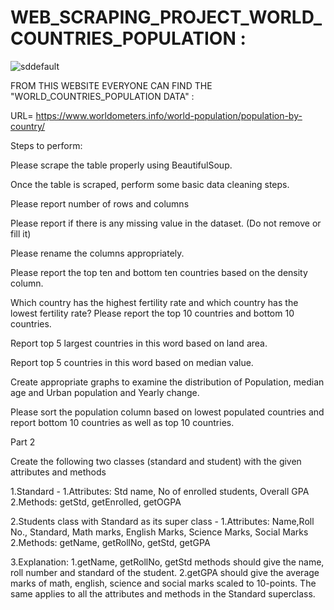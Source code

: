 # WEB_SCRAPING_PROJECT_WORLD_COUNTRIES_POPULATION :
![sddefault](https://user-images.githubusercontent.com/103203510/187061720-e1be6630-ad1f-4795-8f8b-26ee78c61aee.jpg)

FROM THIS WEBSITE EVERYONE CAN FIND THE "WORLD_COUNTRIES_POPULATION DATA" :

URL= https://www.worldometers.info/world-population/population-by-country/

Steps to perform:

Please scrape the table properly using BeautifulSoup.

Once the table is scraped, perform some basic data cleaning steps. 

Please report number of rows and columns

Please report if there is any missing value in the dataset. (Do not remove or fill it)

Please rename the columns appropriately.

Please report the top ten and bottom ten countries based on the density column.

Which country has the highest fertility rate and which country has the lowest fertility rate? Please report the top 10 countries and bottom 10 countries.

Report top 5 largest countries in this word based on land area.

Report top 5 countries in this word based on median value.

Create appropriate graphs to examine the distribution of Population, median age and Urban population and Yearly change.

Please sort the population column based on lowest populated countries and report bottom 10 countries as well as top 10 countries.

Part 2

Create the following two classes (standard and student) with the given attributes and methods

1.Standard -
    1.Attributes: Std name, No of enrolled students, Overall GPA
    2.Methods: getStd, getEnrolled, getOGPA

2.Students class with Standard as its super class  - 
       1.Attributes: Name,Roll No., Standard, Math marks, English Marks, Science Marks, Social Marks
        2.Methods: getName, getRollNo, getStd, getGPA

3.Explanation:
       1.getName, getRollNo, getStd methods should give the name, roll number and standard of the student. 
        2.getGPA should give the average marks of math, english, science and social marks scaled to 10-points. The same applies to all the attributes and methods in the Standard superclass.
